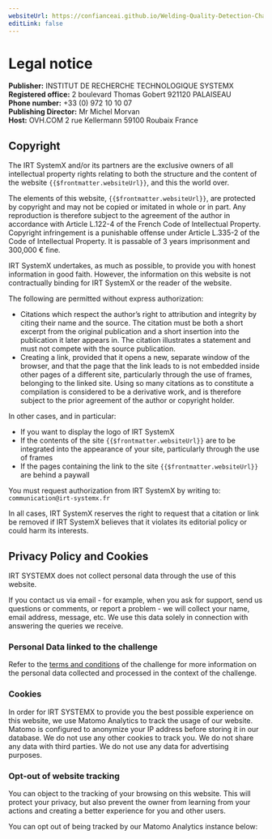 ```yaml
---
websiteUrl: https://confianceai.github.io/Welding-Quality-Detection-Challenge/
editLink: false
---
```


# Legal notice

**Publisher:** INSTITUT DE RECHERCHE TECHNOLOGIQUE SYSTEMX \
**Registered office:** 2 boulevard Thomas Gobert 921120 PALAISEAU \
**Phone number:** +33 (0) 972 10 10 07 \
**Publishing Director:** Mr Michel Morvan \
**Host:** OVH.COM 2 rue Kellermann 59100 Roubaix France

## Copyright

The IRT SystemX and/or its partners are the exclusive owners of all intellectual property rights relating to both the structure and the content of the website `{{$frontmatter.websiteUrl}}`, and this the world over.

The elements of this website, `{{$frontmatter.websiteUrl}}`, are protected by copyright and may not be copied or imitated in whole or in part. Any reproduction is therefore subject to the agreement of the author in accordance with Article L.122-4 of the French Code of Intellectual Property. Copyright infringement is a punishable offense under Article L.335-2 of the Code of Intellectual Property. It is passable of 3 years imprisonment and 300,000 € fine.

IRT SystemX undertakes, as much as possible, to provide you with honest information in good faith. However, the information on this website is not contractually binding for IRT SystemX or the reader of the website.

The following are permitted without express authorization:

- Citations which respect the author’s right to attribution and integrity by citing their name and the source. The citation must be both a short excerpt from the original publication and a short insertion into the publication it later appears in. The citation illustrates a statement and must not compete with the source publication.
- Creating a link, provided that it opens a new, separate window of the browser, and that the page that the link leads to is not embedded inside other pages of a different site, particularly through the use of frames, belonging to the linked site.
  Using so many citations as to constitute a compilation is considered to be a derivative work, and is therefore subject to the prior agreement of the author or copyright holder.

In other cases, and in particular:

- If you want to display the logo of IRT SystemX
- If the contents of the site `{{$frontmatter.websiteUrl}}` are to be integrated into the appearance of your site, particularly through the use of frames
- If the pages containing the link to the site `{{$frontmatter.websiteUrl}}` are behind a paywall

You must request authorization from IRT SystemX by writing to: `communication@irt-systemx.fr`

In all cases, IRT SystemX reserves the right to request that a citation or link be removed if IRT SystemX believes that it violates its editorial policy or could harm its interests.

## Privacy Policy and Cookies

IRT SYSTEMX does not collect personal data through the use of this website.

If you contact us via email - for example, when you ask for support, send us questions or comments, or report a problem - we will collect your name, email address, message, etc. We use this data solely in connection with answering the queries we receive.

### Personal Data linked to the challenge

Refer to the [terms and conditions](./terms.md) of the challenge for more information on the personal data collected and processed in the context of the challenge.

### Cookies

In order for IRT SYSTEMX to provide you the best possible experience on this website, we use Matomo Analytics to track the usage of our website. Matomo is configured to anonymize your IP address before storing it in our database. We do not use any other cookies to track you. We do not share any data with third parties. We do not use any data for advertising purposes.

### Opt-out of website tracking

You can object to the tracking of your browsing on this website. This will protect your privacy, but also prevent the owner from learning from your actions and creating a better experience for you and other users.

You can opt out of being tracked by our Matomo Analytics instance below:

<div id="matomo-opt-out"></div>
<script src="https://matomo.irtsysx.fr/index.php?module=CoreAdminHome&action=optOutJS&divId=matomo-opt-out&language=auto&showIntro=1"></script>
